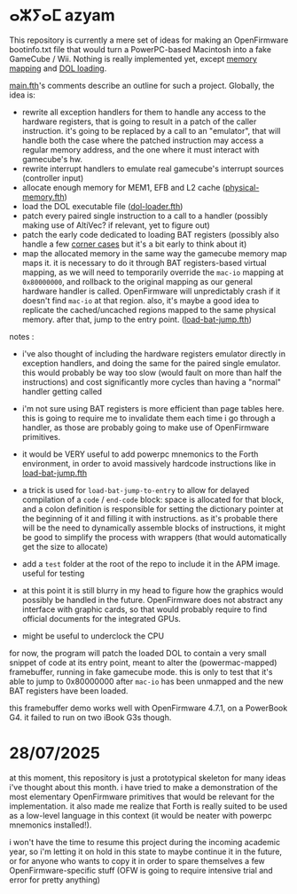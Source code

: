 # ⴰⵣⵢⴰⵎ azyam
This repository is currently a mere set of ideas for making an OpenFirmware bootinfo.txt file that would turn a PowerPC-based Macintosh into a fake GameCube / Wii. Nothing is really implemented yet, except [memory mapping](src/load-bat-jump.fth) and [DOL loading](src/dol-loader.fth).

[main.fth](src/main.fth)'s comments describe an outline for such a project. Globally, the idea is:

- rewrite all exception handlers for them to handle any access to the hardware registers, that is going to result in a patch of the caller instruction. it's going to be replaced by a call to an "emulator", that will handle both the case where the patched instruction may access a regular memory address, and the one where it must interact with gamecube's hw.
- rewrite interrupt handlers to emulate real gamecube's interrupt sources (controller input)
- allocate enough memory for MEM1, EFB and L2 cache ([physical-memory.fth](src/physical-memory.fth))
- load the DOL executable file ([dol-loader.fth](src/dol-loader.fth))
- patch every paired single instruction to a call to a handler (possibly making use of AltiVec? if relevant, yet to figure out)
- patch the early code dedicated to loading BAT registers (possibly also handle a few [corner cases](https://dolphin-emu.org/blog/2016/09/06/booting-the-final-gc-game/) but it's a bit early to think about it)
- map the allocated memory in the same way the gamecube memory map maps it. it is necessary to do it through BAT registers-based virtual mapping, as we will need to temporarily override the ``mac-io`` mapping at ``0x80000000``, and rollback to the original mapping as our general hardware handler is called. OpenFirmware will unpredictably crash if it doesn't find ``mac-io`` at that region. also, it's maybe a good idea to replicate the cached/uncached regions mapped to the same physical memory. after that, jump to the entry point. ([load-bat-jump.fth](src/load-bat-jump.fth)) 

notes :

- i've also thought of including the hardware registers emulator directly in exception handlers, and doing the same for the paired single emulator. this would probably be way too slow (would fault on more than half the instructions) and cost significantly more cycles than having a "normal" handler getting called

- i'm not sure using BAT registers is more efficient than page tables here. this is going to require me to invalidate them each time i go through a handler, as those are probably going to make use of OpenFirmware primitives.

- it would be VERY useful to add powerpc mnemonics to the Forth environment, in order to avoid massively hardcode instructions like in [load-bat-jump.fth](src/load-bat-jump.fth)

- a trick is used for ``load-bat-jump-to-entry`` to allow for delayed compilation of a ``code`` / ``end-code`` block: space is allocated for that block, and a colon definition is responsible for setting the dictionary pointer at the beginning of it and filling it with instructions. as it's probable there will be the need to dynamically assemble blocks of instructions, it might be good to simplify the process with wrappers (that would automatically get the size to allocate)

- add a ``test`` folder at the root of the repo to include it in the APM image. useful for testing

- at this point it is still blurry in my head to figure how the graphics would possibly be handled in the future. OpenFirmware does not abstract any interface with graphic cards, so that would probably require to find official documents for the integrated GPUs.

- might be useful to underclock the CPU

for now, the program will patch the loaded DOL to contain a very small snippet of code at its entry point, meant to alter the (powermac-mapped) framebuffer, running in fake gamecube mode. this is only to test that it's able to jump to 0x80000000 after ``mac-io`` has been unmapped and the new BAT registers have been loaded.

this framebuffer demo works well with OpenFirmware 4.7.1, on a PowerBook G4. it failed to run on two iBook G3s though.

# 28/07/2025

at this moment, this repository is just a prototypical skeleton for many ideas i've thought about this month. i have tried to make a demonstration of the most elementary OpenFirmware primitives that would be relevant for the implementation. it also made me realize that Forth is really suited to be used as a low-level language in this context (it would be neater with powerpc mnemonics installed!).

i won't have the time to resume this project during the incoming academic year, so i'm letting it on hold in this state to maybe continue it in the future, or for anyone who wants to copy it in order to spare themselves a few OpenFirmware-specific stuff (OFW is going to require intensive trial and error for pretty anything)
